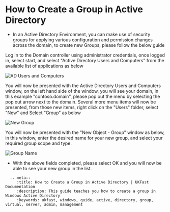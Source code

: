 # How to Create a Group in Active Directory

* In an Active Directory Environment, you can make use of security groups for applying various configuration and permission changes across the domain, to create new Groups, please follow the below guide


Log in to the Domain controller using administrator credentials, once logged in, select start, and select "Active Directory Users and Computers" from the available list of applications as below

![AD Users and Computers](files/newgroup/adusersandcomputers.PNG)

You will now be presented with the Active Directory Users and Computers window, on the left hand side of the window, you will see your domain, in this example "contoso.domain", please pop out the menu by selecting the pop out arrow next to the domain.
Several more menu items will now be presented, from those new items, right click on the "Users" folder, select "New" and Select "Group" as below

![New Group](files/newgroup/newgroup.png)

You will now be presented with the "New Object - Group" window as below, in this window, enter the desired name for your new group, and select your required group scope and type.

![Group Name](files/newgroup/newgroupname.png)

* With the above fields completed, please select OK and you will now be able to see your new group in the list.

```eval_rst
  .. meta::
     :title: How to Create a Group in Active Directory | UKFast Documentation
     :description: This guide teaches you how to create a group in Windows Active Directory
     :keywords: ukfast, windows, guide, active, directory, group, virtual, server, admin, management
